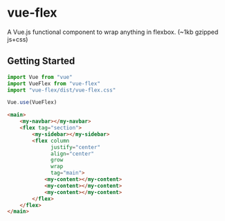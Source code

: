 # vue-flex
A Vue.js functional component to wrap anything in flexbox. (~1kb gzipped js+css)

## Getting Started
```js
import Vue from "vue"
import VueFlex from "vue-flex"
import "vue-flex/dist/vue-flex.css"

Vue.use(VueFlex)
```

```html
<main>
    <my-navbar></my-navbar>
    <flex tag="section">
        <my-sidebar></my-sidebar>
        <flex column
              justify="center"
              align="center"
              grow
              wrap
              tag="main">
            <my-content></my-content>
            <my-content></my-content>
            <my-content></my-content>
        </flex>
    </flex>
</main>
```
